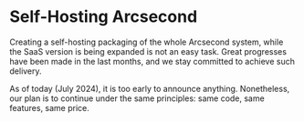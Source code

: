 # Self-Hosting Arcsecond

Creating a self-hosting packaging of the whole Arcsecond system, while the SaaS version is being expanded is not an easy
task. Great progresses have been made in the last months, and we stay committed to achieve such delivery.

As of today (July 2024), it is too early to announce anything. Nonetheless, our plan is to continue under the same
principles: same code, same features, same price.  
